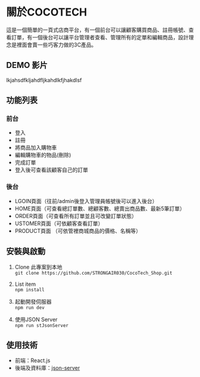 # 關於COCOTECH
這是一個簡單的一頁式店商平台，有一個前台可以讓顧客購買商品、註冊帳號、查看訂單，有一個後台可以讓平台管理者查看、管理所有的定單和編輯商品，設計理念是裡面會賣一些巧客力做的3C產品。

## DEMO 影片
lkjahsdfkljahdfljkahdlkfjhakdlsf

## 功能列表

### 前台

 -  登入
 -  註冊
 -  將商品加入購物車
 -  編輯購物車的物品(刪除)
 -  完成訂單
 -  登入後可查看該顧客自己的訂單
 
### 後台
 -  LGOIN頁面（往前/admin後登入管理員帳號後可以進入後台）
 -  HOME頁面（可查看總訂單數、總顧客數、總賣出商品數、最新5筆訂單）
 -  ORDER頁面（可查看所有訂單並且可改變訂單狀態）
 -  USTOMER頁面（可依顧客查看訂單）
 -  PRODUCT頁面 （可依管裡商城商品的價格、名稱等）
 
##  安裝與啟動

  1. Clone 此專案到本地  
`git clone https://github.com/STRONGAIR030/CocoTech_Shop.git`

   2. List item  
`npm install`   

3. 起動開發伺服器  
`npm run dev`

4. 使用JSON Server  
`npm run stJsonServer`

## 使用技術

 - 前端：React.js
 - 後端及資料庫：[json-server](https://www.npmjs.com/package/json-server)
